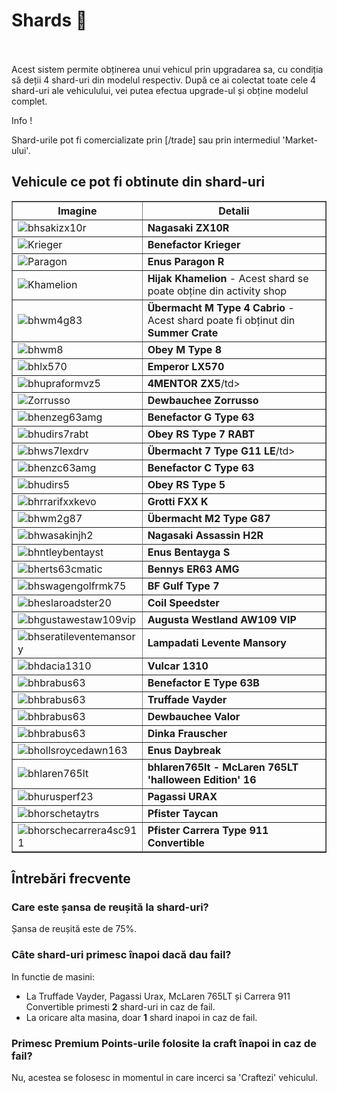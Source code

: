 # Shards 🦈
<br><br>
Acest sistem permite obținerea unui vehicul prin upgradarea sa, cu condiția să deții 4 shard-uri din modelul respectiv.
După ce ai colectat toate cele 4 shard-uri ale vehiculului, vei putea efectua upgrade-ul și obține modelul complet.

<div class="tip">
    <p class="title">Info !</p>
    <p class="description">Shard-urile pot fi comercializate prin [/trade] sau prin intermediul 'Market-ului'.
    </p>
</div>

## Vehicule ce pot fi obtinute din shard-uri

<table border="1">
    <tr>
        <th>Imagine</th>
        <th>Detalii</th>
    </tr>
    <tr>
        <td><img src="https://i.imgur.com/Gq9aT9x.png" alt="bhsakizx10r"></td>
        <td><strong>Nagasaki ZX10R</strong> </td>
    </tr>
    <tr>
        <td><img src="https://i.imgur.com/TV1z4gL.png" alt="Krieger"></td>
        <td><strong>Benefactor Krieger</strong> </td>
    </tr>
    <tr>
        <td><img src="https://i.imgur.com/HrkjbWQ.png" alt="Paragon"></td>
        <td><strong>Enus Paragon R</strong></td>
    </tr>
    <tr>
        <td><img src="https://i.imgur.com/1YV7kEY.png" alt="Khamelion"></td>
        <td><strong>Hijak Khamelion</strong> - Acest shard se poate obține din activity shop</td>
    </tr>
    <tr>
        <td><img src="https://i.imgur.com/IxE8Q98.png" alt="bhwm4g83"></td>
        <td><strong>Übermacht M Type 4 Cabrio</strong> - Acest shard poate fi obținut din <strong>Summer Crate</strong></td>
    </tr>
    <tr>
        <td><img src="https://i.imgur.com/BXKUKnL.png" alt="bhwm8"></td>
        <td><strong>Obey M Type 8</strong> </td>
    </tr>
    <tr>
        <td><img src="https://i.imgur.com/k6U8WFD.png" alt="bhlx570"></td>
        <td><strong>Emperor LX570</strong> </td>
    </tr>
    <tr>
        <td><img src="https://i.imgur.com/Kw72ZW5.png" alt="bhupraformvz5"></td>
        <td><strong>4MENTOR ZX5</strong>/td>
    </tr>
    <tr>
        <td><img src="https://i.imgur.com/1TPBpJk.png" alt="Zorrusso"></td>
        <td><strong>Dewbauchee Zorrusso</strong></td>
    </tr>
    <tr>
        <td><img src="https://i.imgur.com/iQnK8fd.png" alt="bhenzeg63amg"></td>
        <td><strong>Benefactor G Type 63</strong></td>
    </tr>
    <tr>
        <td><img src="https://i.imgur.com/kzYNsyN.png" alt="bhudirs7rabt"></td>
        <td><strong>Obey RS Type 7 RABT</strong></td>
    </tr>
    <tr>
        <td><img src="https://i.imgur.com/KkwUVLR.png" alt="bhws7lexdrv"></td>
        <td><strong>Übermacht 7 Type G11 LE</strong>/td>
    </tr>
    <tr>
        <td><img src="https://i.imgur.com/muHF2DF.png" alt="bhenzc63amg"></td>
        <td><strong>Benefactor C Type 63</strong></td>
    </tr>
    <tr>
        <td><img src="https://i.imgur.com/0lqobgF.png" alt="bhudirs5"></td>
        <td><strong>Obey RS Type 5</strong></td>
    </tr>
    <tr>
        <td><img src="https://i.imgur.com/FScpBGQ.png" alt="bhrrarifxxkevo"></td>
        <td><strong>Grotti FXX K</strong> </td>
    </tr>
    <tr>
        <td><img src="https://i.imgur.com/rsGqi9U.png" alt="bhwm2g87"></td>
        <td><strong>Übermacht M2 Type G87</strong></td>
    </tr>
    <tr>
        <td><img src="https://i.imgur.com/I8bwhyx.png" alt="bhwasakinjh2"></td>
        <td><strong>Nagasaki Assassin H2R</strong></td>
    </tr>
    <tr>
    <tr>
        <td><img src="https://i.imgur.com/i2fbhf1.png" alt="bhntleybentayst"></td>
        <td><strong>Enus Bentayga S</strong></td>
    </tr>
    <tr>
        <td><img src="https://i.imgur.com/nTI0ixc.png" alt="bherts63cmatic"></td>
        <td><strong>Bennys ER63 AMG</strong></td>
    </tr>
    <tr>
        <td><img src="https://i.imgur.com/T25df0r.png" alt="bhswagengolfrmk75"></td>
        <td><strong>BF Gulf Type 7</strong></td>
    </tr>
    <tr>
        <td><img src="https://i.imgur.com/uFYRpUa.png" alt="bheslaroadster20"></td>
        <td><strong>Coil Speedster</strong></td>
    </tr>
    <tr>
        <td><img src="https://i.imgur.com/tWqTmMc.png" alt="bhgustawestaw109vip"></td>
        <td><strong>Augusta Westland AW109 VIP</strong></td>
    </tr>
    <tr>
        <td><img src="https://i.imgur.com/KaXEMxe.png" alt="bhseratileventemansory"></td>
        <td><strong>Lampadati Levente Mansory</strong></td>
    </tr>
    <tr>
        <td><img src="https://i.imgur.com/3dGLTBh.png" alt="bhdacia1310"></td>
        <td><strong>Vulcar 1310</strong></td>
    </tr>
    <tr>
        <td><img src="https://i.imgur.com/0Gao45q.png" alt="bhbrabus63"></td>
        <td><strong>Benefactor E Type 63B</strong></td>
    </tr>
    <tr>
        <td><img src="https://i.imgur.com/6MZQpY9.png" alt="bhbrabus63"></td>
        <td><strong>Truffade Vayder</strong></td>
    </tr>
    <tr>
        <td><img src="https://i.imgur.com/wAzaYah.png" alt="bhbrabus63"></td>
        <td><strong>Dewbauchee Valor</strong></td>
    </tr>
    <tr>
        <td><img src="https://i.imgur.com/BDrgc1K.png" alt="bhbrabus63"></td>
        <td><strong>Dinka Frauscher</strong></td>
    </tr>
    <tr>
        <td><img src="https://i.imgur.com/hDSVBT2.png" alt="bhollsroycedawn163"></td>
        <td><strong>Enus Daybreak</strong></td>
    </tr>
       <tr>
        <td><img src="https://i.imgur.com/aXaMj4x.png" alt="bhlaren765lt"></td>
        <td><strong>bhlaren765lt - McLaren 765LT 'halloween Edition'  16</strong></strong></td>
    </tr>
       <tr>
        <td><img src="https://i.imgur.com/TCBTZIU.png" alt="bhurusperf23"></td>
        <td><strong>Pagassi URAX</strong></td>
    </tr>
       <tr>
        <td><img src="https://i.imgur.com/ffrCRZG.png" alt="bhorschetaytrs"></td>
        <td><strong>Pfister Taycan</strong></td>
    </tr>
       <tr>
        <td><img src="https://i.imgur.com/plugiFv.png" alt="bhorschecarrera4sc911"></td>
        <td><strong>Pfister Carrera Type 911 Convertible</strong></td>
    </tr>
</table>

## Întrebări frecvente
### Care este șansa de reușită la shard-uri?
Șansa de reușită este de 75%.

### Câte shard-uri primesc înapoi dacă dau fail?
In functie de masini:
- La Truffade Vayder, Pagassi Urax, McLaren 765LT și Carrera 911 Convertible primesti **2** shard-uri in caz de fail.
- La oricare alta masina, doar **1** shard inapoi in caz de fail.

### Primesc Premium Points-urile folosite la craft înapoi in caz de fail?
Nu, acestea se folosesc in momentul in care incerci sa 'Craftezi' vehiculul.

